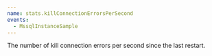 ```yaml
---
name: stats.killConnectionErrorsPerSecond
events:
  - MssqlInstanceSample
---
```


The number of kill connection errors per second since the last restart.
